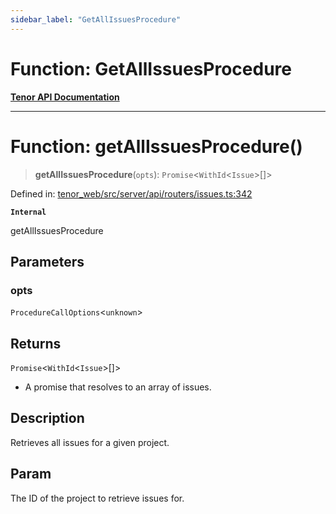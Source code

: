 ```yaml
---
sidebar_label: "GetAllIssuesProcedure"
---
```


# Function: GetAllIssuesProcedure

[**Tenor API Documentation**](../../README.md)

***

# Function: getAllIssuesProcedure()

> **getAllIssuesProcedure**(`opts`): `Promise`\<`WithId`\<`Issue`\>[]\>

Defined in: [tenor\_web/src/server/api/routers/issues.ts:342](https://github.com/Apantli/Tenor/blob/293d0ddb2d5307c4150fcd161249995fd5278c7d/tenor_web/src/server/api/routers/issues.ts#L342)

**`Internal`**

getAllIssuesProcedure

## Parameters

### opts

`ProcedureCallOptions`\<`unknown`\>

## Returns

`Promise`\<`WithId`\<`Issue`\>[]\>

- A promise that resolves to an array of issues.

## Description

Retrieves all issues for a given project.

## Param

The ID of the project to retrieve issues for.
